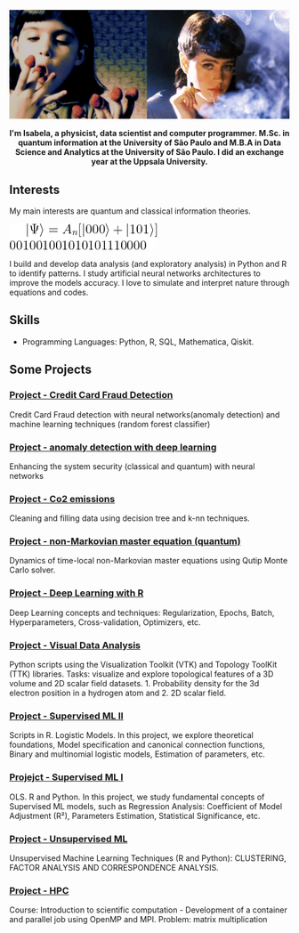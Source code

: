 ![GitHub Logo](https://github.com/isadays/isadays/blob/main/githubpage.png)


<p align="center">
  <b>I'm Isabela, a physicist, data scientist and computer programmer. 
    M.Sc. in quantum information at the University of São Paulo and M.B.A in Data Science and Analytics at the University of São Paulo. I did an exchange year at the Uppsala University. 
</b><br>
</p>

## Interests

My main interests are quantum and classical information theories. 

![GitHub Logo](https://github.com/isadays/isadays/blob/main/CodeCogsEqn.png)

I build and develop data analysis (and exploratory analysis) in Python and R to identify patterns. I study artificial neural networks architectures to improve the models accuracy. I love to simulate and interpret nature through equations and codes.


## Skills

- Programming Languages: Python, R, SQL, Mathematica, Qiskit.
## Some Projects

### [Project - Credit Card Fraud Detection](https://github.com/isadays/CreditCardFraud)
Credit Card Fraud detection with neural networks(anomaly detection) and machine learning techniques (random forest classifier)

### [Project - anomaly detection with deep learning](https://github.com/isadays/SystemSecurity)
Enhancing the system security (classical and quantum) with neural networks

### [Project - Co2 emissions ](https://github.com/isadays/Co2emissions)
Cleaning and filling data using decision tree and k-nn techniques.

### [Project - non-Markovian master equation (quantum)](https://github.com/isadays/Non-MarkovianDynamics)
Dynamics of time-local non-Markovian master equations using Qutip Monte Carlo solver.

### [Project - Deep Learning with R](https://github.com/isadays/DeepLearning)
Deep Learning concepts and techniques: Regularization, Epochs, Batch, Hyperparameters, Cross-validation, Optimizers, etc. 

### [Project - Visual Data Analysis ](https://github.com/isadays/VisualDataAnalysis)
Python scripts using the Visualization Toolkit (VTK) and Topology ToolKit (TTK) libraries. Tasks: visualize and explore topological features of a 3D volume and 2D scalar field datasets. 1. Probability density for the 3d electron position in a hydrogen atom and 2. 2D scalar field.

### [Project - Supervised ML II](https://github.com/isadays/Supervised-MLII)
Scripts in R. Logistic Models. In this project, we explore theoretical foundations, Model specification and canonical connection functions, Binary and multinomial logistic models, Estimation of parameters, etc.


### [Projejct - Supervised ML I](https://github.com/isadays/Supervised-ML)
OLS. R and Python. In this project, we study fundamental concepts of Supervised ML models, such as Regression Analysis: Coefficient of Model Adjustment (R²), Parameters Estimation, Statistical Significance, etc. 

### [Project - Unsupervised ML](https://github.com/isadays/Unsupervised-ML)
Unsupervised Machine Learning Techniques (R and Python): CLUSTERING, FACTOR ANALYSIS AND CORRESPONDENCE ANALYSIS.

### [Project - HPC](https://github.com/isadays/HPC-Project)
Course: Introduction to scientific computation - Development of a container and parallel job using OpenMP and MPI. Problem: matrix multiplication
